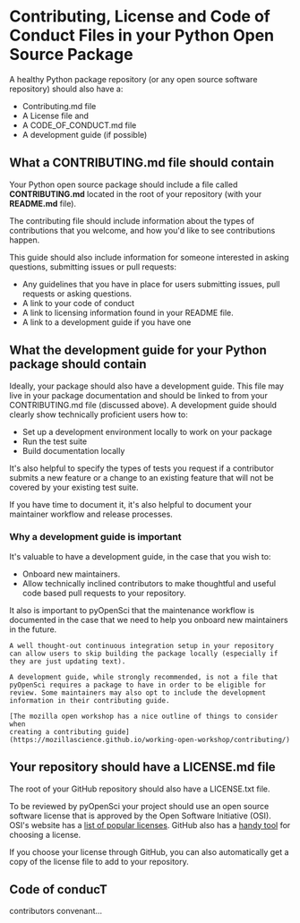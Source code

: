 # Contributing, License and Code of Conduct Files in your Python Open Source Package

A healthy Python package repository (or any open source software repository) should also have a: 

* Contributing.md file
* A License file and 
* A CODE_OF_CONDUCT.md file 
* A development guide (if possible)

## What a CONTRIBUTING.md file should contain

Your Python open source package should include a file called **CONTRIBUTING.md** located in the 
root of your repository (with your **README.md** file).

The contributing file should include information about the types 
of contributions that you welcome, and how you'd like to see 
contributions happen. 

This guide should also include information for someone interested in asking questions, 
submitting issues or pull requests:

* Any guidelines that you have in place for users submitting issues, pull requests or asking questions. 
* A link to your code of conduct
* A link to licensing information found in your README file. 
* A link to a development guide if you have one

## What the development guide for your Python package should contain 

Ideally, your package should also have a development guide. This file may live in your package documentation and should be linked to from your CONTRIBUTING.md file (discussed above).
A development guide should clearly show 
technically proficient users how to:

* Set up a development environment locally to work on your package
* Run the test suite 
* Build documentation locally

It's also helpful to specify the types of tests you request if a contributor submits a new feature or a change to an existing feature that will not be covered by your existing test suite. 

If you have time to document it, it's also helpful to document your maintainer workflow and release processes. 

### Why a development guide is important 

It's valuable to have a development guide, in the 
case that you wish to:

* Onboard new maintainers.
* Allow technically inclined contributors to make thoughtful and useful code based pull requests to your repository.

It also is important to pyOpenSci that the maintenance workflow is 
documented in the case that we need to help you onboard new 
maintainers in the future. 

```{note}
A well thought-out continuous integration setup in your repository 
can allow users to skip building the package locally (especially if they are just updating text).
``` 

```{tip}
A development guide, while strongly recommended, is not a file that 
pyOpenSci requires a package to have in order to be eligible for 
review. Some maintainers may also opt to include the development information in their contributing guide.  
```




```{tip}
[The mozilla open workshop has a nice outline of things to consider when 
creating a contributing guide](https://mozillascience.github.io/working-open-workshop/contributing/)
```

## Your repository should have a LICENSE.md file

The root of your GitHub repository should also have a LICENSE.txt file. 

To be reviewed by pyOpenSci your project should use an open source 
software license that is approved 
by the Open Software Initiative (OSI). OSI's website has a 
[list of popular licenses](https://opensource.org/licenses). GitHub also has a 
[handy tool](https://choosealicense.com/) for choosing a license. 

If you choose your license through GitHub, you can also automatically get a copy of the license file to add to your repository.

## Code of conducT

contributors convenant...

<!-- 
pyOpenSci packages must:

- Contain full documentation for any user-facing functions.
- Have a test suite that covers the major functionality of the package.
- Use continuous integration.
- Use an OSI approved software license.

**Good/Better/Best:**
- **Good:** Include a open source software license with your package.
- **Better/Best:** Choose a license based on your needs and future use of package, plus explain your choice in your submission for review. -->